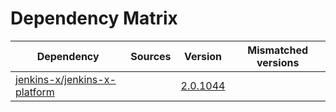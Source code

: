 # Dependency Matrix

Dependency | Sources | Version | Mismatched versions
---------- | ------- | ------- | -------------------
[jenkins-x/jenkins-x-platform](https://github.com/jenkins-x/jenkins-x-platform.git) |  | [2.0.1044](https://github.com/jenkins-x/jenkins-x-platform/releases/tag/v2.0.1044) | 
